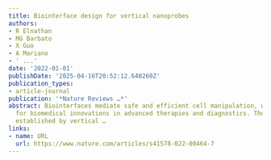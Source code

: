 ```yaml
---
title: Biointerface design for vertical nanoprobes
authors:
- R Elnathan
- MG Barbato
- X Guo
- A Mariano
- ' ...'
date: '2022-01-01'
publishDate: '2025-04-16T20:52:12.648260Z'
publication_types:
- article-journal
publication: '*Nature Reviews …*'
abstract: Biointerfaces mediate safe and efficient cell manipulation, which is essential
  for biomedical innovations in advanced therapies and diagnostics. The biointerface
  established by vertical …
links:
- name: URL
  url: https://www.nature.com/articles/s41578-022-00464-7
---
```

